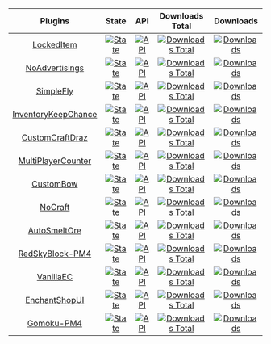 | Plugins | State | API | Downloads Total | Downloads |
| :-----: | :---: | :-: | :-------------: | :-------: |
| [LockedItem](https://github.com/David-pm-pl/LockedItem) | [![State](https://poggit.pmmp.io/shield.state/LockedItem)](https://poggit.pmmp.io/p/LockedItem) | [![API](https://poggit.pmmp.io/shield.api/LockedItem)](https://poggit.pmmp.io/p/LockedItem) | [![Downloads Total](https://poggit.pmmp.io/shield.dl.total/LockedItem)](https://poggit.pmmp.io/p/LockedItem) | [![Downloads](https://poggit.pmmp.io/shield.dl/LockedItem)](https://poggit.pmmp.io/p/LockedItem)
| [NoAdvertisings](https://github.com/David-pm-pl/NoAdvertisings) | [![State](https://poggit.pmmp.io/shield.state/NoAdvertisings)](https://poggit.pmmp.io/p/NoAdvertisings) | [![API](https://poggit.pmmp.io/shield.api/NoAdvertisings)](https://poggit.pmmp.io/p/NoAdvertisings) | [![Downloads Total](https://poggit.pmmp.io/shield.dl.total/NoAdvertisings)](https://poggit.pmmp.io/p/NoAdvertisings) | [![Downloads](https://poggit.pmmp.io/shield.dl/NoAdvertisings)](https://poggit.pmmp.io/p/NoAdvertisings)
| [SimpleFly](https://github.com/David-pm-pl/SimpleFly) | [![State](https://poggit.pmmp.io/shield.state/SimpleFly)](https://poggit.pmmp.io/p/SimpleFly) | [![API](https://poggit.pmmp.io/shield.api/SimpleFly)](https://poggit.pmmp.io/p/SimpleFly) | [![Downloads Total](https://poggit.pmmp.io/shield.dl.total/SimpleFly)](https://poggit.pmmp.io/p/SimpleFly) | [![Downloads](https://poggit.pmmp.io/shield.dl/SimpleFly)](https://poggit.pmmp.io/p/SimpleFly)
| [InventoryKeepChance](https://github.com/David-pm-pl/InventoryKeepChance) | [![State](https://poggit.pmmp.io/shield.state/InventoryKeepChance)](https://poggit.pmmp.io/p/InventoryKeepChance) | [![API](https://poggit.pmmp.io/shield.api/InventoryKeepChance)](https://poggit.pmmp.io/p/InventoryKeepChance) | [![Downloads Total](https://poggit.pmmp.io/shield.dl.total/InventoryKeepChance)](https://poggit.pmmp.io/p/InventoryKeepChance) | [![Downloads](https://poggit.pmmp.io/shield.dl/InventoryKeepChance)](https://poggit.pmmp.io/p/InventoryKeepChance)
| [CustomCraftDraz](https://github.com/David-pm-pl/CustomCraftDraz) | [![State](https://poggit.pmmp.io/shield.state/CustomCraftDraz)](https://poggit.pmmp.io/p/CustomCraftDraz) | [![API](https://poggit.pmmp.io/shield.api/CustomCraftDraz)](https://poggit.pmmp.io/p/CustomCraftDraz) | [![Downloads Total](https://poggit.pmmp.io/shield.dl.total/CustomCraftDraz)](https://poggit.pmmp.io/p/CustomCraftDraz) | [![Downloads](https://poggit.pmmp.io/shield.dl/CustomCraftDraz)](https://poggit.pmmp.io/p/CustomCraftDraz)
| [MultiPlayerCounter](https://github.com/David-pm-pl/MultiPlayerCounter) | [![State](https://poggit.pmmp.io/shield.state/MultiPlayerCounter)](https://poggit.pmmp.io/p/MultiPlayerCounter) | [![API](https://poggit.pmmp.io/shield.api/MultiPlayerCounter)](https://poggit.pmmp.io/p/MultiPlayerCounter) | [![Downloads Total](https://poggit.pmmp.io/shield.dl.total/MultiPlayerCounter)](https://poggit.pmmp.io/p/MultiPlayerCount) | [![Downloads](https://poggit.pmmp.io/shield.dl/MultiPlayerCounter)](https://poggit.pmmp.io/p/MultiPlayerCounter)
| [CustomBow](https://github.com/David-pm-pl/CustomBow) | [![State](https://poggit.pmmp.io/shield.state/CustomBow)](https://poggit.pmmp.io/p/CustomBow) | [![API](https://poggit.pmmp.io/shield.api/CustomBow)](https://poggit.pmmp.io/p/CustomBow) | [![Downloads Total](https://poggit.pmmp.io/shield.dl.total/CustomBow)](https://poggit.pmmp.io/p/CustomBow) | [![Downloads](https://poggit.pmmp.io/shield.dl/CustomBow)](https://poggit.pmmp.io/p/CustomBow)
| [NoCraft](https://github.com/David-pm-pl/NoCraft) | [![State](https://poggit.pmmp.io/shield.state/NoCraft)](https://poggit.pmmp.io/p/NoCraft) | [![API](https://poggit.pmmp.io/shield.api/NoCraft)](https://poggit.pmmp.io/p/NoCraft) | [![Downloads Total](https://poggit.pmmp.io/shield.dl.total/NoCraft)](https://poggit.pmmp.io/p/NoCraft) | [![Downloads](https://poggit.pmmp.io/shield.dl/NoCraft)](https://poggit.pmmp.io/p/NoCraft)
| [AutoSmeltOre](https://github.com/David-pm-pl/AutoSmeltOre) | [![State](https://poggit.pmmp.io/shield.state/AutoSmeltOre)](https://poggit.pmmp.io/p/AutoSmeltOre) | [![API](https://poggit.pmmp.io/shield.api/AutoSmeltOre)](https://poggit.pmmp.io/p/AutoSmeltOre) | [![Downloads Total](https://poggit.pmmp.io/shield.dl.total/AutoSmeltOre)](https://poggit.pmmp.io/p/AutoSmeltOre) | [![Downloads](https://poggit.pmmp.io/shield.dl/AutoSmeltOre)](https://poggit.pmmp.io/p/AutoSmeltOre)
| [RedSkyBlock-PM4](https://github.com/David-pm-pl/RedSkyBlock-PM4) | [![State](https://poggit.pmmp.io/shield.state/RedSkyBlock-PM4)](https://poggit.pmmp.io/p/RedSkyBlock-PM4) | [![API](https://poggit.pmmp.io/shield.api/RedSkyBlock-PM4)](https://poggit.pmmp.io/p/RedSkyBlock-PM4) | [![Downloads Total](https://poggit.pmmp.io/shield.dl.total/RedSkyBlock-PM4)](https://poggit.pmmp.io/p/RedSkyBlock-PM4) | [![Downloads](https://poggit.pmmp.io/shield.dl/RedSkyBlock-PM4)](https://poggit.pmmp.io/p/RedSkyBlock-PM4)
| [VanillaEC](https://github.com/David-pm-pl/VanillaEC) | [![State](https://poggit.pmmp.io/shield.state/VanillaEC)](https://poggit.pmmp.io/p/VanillaEC) | [![API](https://poggit.pmmp.io/shield.api/VanillaEC)](https://poggit.pmmp.io/p/VanillaEC) | [![Downloads Total](https://poggit.pmmp.io/shield.dl.total/VanillaEC)](https://poggit.pmmp.io/p/VanillaEC) | [![Downloads](https://poggit.pmmp.io/shield.dl/VanillaEC)](https://poggit.pmmp.io/p/VanillaEC)
| [EnchantShopUI](https://github.com/David-pm-pl/EnchantShopUI) | [![State](https://poggit.pmmp.io/shield.state/EnchantShopUI)](https://poggit.pmmp.io/p/EnchantShopUI) | [![API](https://poggit.pmmp.io/shield.api/EnchantShopUI)](https://poggit.pmmp.io/p/EnchantShopUI) | [![Downloads Total](https://poggit.pmmp.io/shield.dl.total/EnchantShopUI)](https://poggit.pmmp.io/p/EnchantShopUI) | [![Downloads](https://poggit.pmmp.io/shield.dl/EnchantShopUI)](https://poggit.pmmp.io/p/EnchantShopUI)
| [Gomoku-PM4](https://github.com/David-pm-pl/Gomoku-PM4) | [![State](https://poggit.pmmp.io/shield.state/Gomoku-PM4)](https://poggit.pmmp.io/p/Gomoku-PM4) | [![API](https://poggit.pmmp.io/shield.api/Gomoku-PM4)](https://poggit.pmmp.io/p/Gomoku-PM4) | [![Downloads Total](https://poggit.pmmp.io/shield.dl.total/Gomoku-PM4)](https://poggit.pmmp.io/p/Gomoku-PM4) | [![Downloads](https://poggit.pmmp.io/shield.dl/Gomoku-PM4)](https://poggit.pmmp.io/p/Gomoku-PM4)
